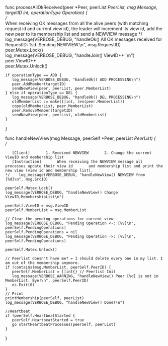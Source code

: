 func processAllOkReceived(peer *Peer, peerList *PeerList, msg Message, targetID int, operationType Operation) {  
    /*  
       When receiving OK messages from all the alive peers (with matching request id and current view id),       the leader will increment its view id, add the new peer to its membership list and       send a NEWVIEW message    */  
    log_message(VERBOSE_DEBUG, "handleOk() All OK messages received for RequestID: %d. Sending NEWVIEW.\n", msg.RequestID)  
    peer.Mutex.Lock()  
    log_message(VERBOSE_DEBUG, "handleJoin() ViewID++ '\n")  
    peer.ViewID++  
    peer.Mutex.Unlock()  
  
    if operationType == ADD {  
       log_message(VERBOSE_DEBUG, "handleOk() ADD PROCESSING\n")  
       peer.AddMember(targetID)  
       sendNewView(peer, peerList, peer.MemberList)  
    } else if operationType == DEL {  
       log_message(VERBOSE_DEBUG, "handleOk() DEL PROCESSING\n")  
       oldMemberList := make([]int, len(peer.MemberList))  
       copy(oldMemberList, peer.MemberList)  
       peer.RemoveMember(targetID)  
       sendNewView(peer, peerList, oldMemberList)  
    }  
  
}

func handleNewView(msg Message, peerSelf *Peer, peerList *PeerList) {  
    /*  
  
       [Client]       1. Received NEWVIEW       2. Change the current ViewID and membership list  
       [Instruction]       When receiving the NEWVIEW message all processes update their view id       and membership list and print the new view (view id and membership list).  
    */    log_message(VERBOSE_DEBUG, "handleNewView() NEWVIEW from [%d]\n", msg.SrcID)  
  
    peerSelf.Mutex.Lock()  
    log_message(VERBOSE_DEBUG, "handleNewView() Change ViewID,MemebershipList\n")  
  
    peerSelf.ViewID = msg.ViewID  
    peerSelf.MemberList = msg.MemberList  
  
    // Clear the pending operations for current view  
    log_message(VERBOSE_DEBUG, "Pending Operation <-: [%v]\n", peerSelf.PendingOperations)  
    peerSelf.PendingOperations = nil  
    log_message(VERBOSE_DEBUG, "Pending Operation ->: [%v]\n", peerSelf.PendingOperations)  
  
    peerSelf.Mutex.Unlock()  
  
    // Peerlist doesn't have me? = I should delete every one in my list. I am out of the membership anymore.  
    if !contains(msg.MemberList, peerSelf.PeerID) {  
       peerSelf.MemberList = []int{} // Peerlist Init  
       log_message(VERBOSE_WARNING, "handleNewView() Peer [%d] is not in MemberList. Bye!\n", peerSelf.PeerID)  
       os.Exit(0)  
    }  
    // Print  
    printMembership(peerSelf, peerList)  
    log_message(VERBOSE_DEBUG, "handleNewView() Done!\n")  
  
    //Heartbeat  
    if !peerSelf.HeartbeatStarted {  
       peerSelf.HeartbeatStarted = true  
       go startHeartbeatProcesses(peerSelf, peerList)  
    }  
}